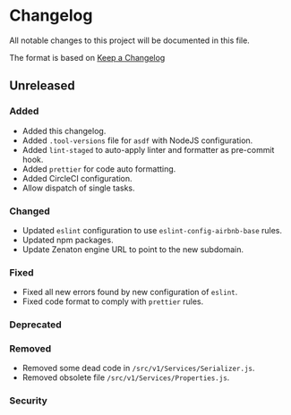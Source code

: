 # Changelog

All notable changes to this project will be documented in this file.

The format is based on [Keep a Changelog](http://keepachangelog.com/en/1.0.0/)

## Unreleased

### Added

- Added this changelog.
- Added `.tool-versions` file for `asdf` with NodeJS configuration.
- Added `lint-staged` to auto-apply linter and formatter as pre-commit hook.
- Added `prettier` for code auto formatting.
- Added CircleCI configuration.
- Allow dispatch of single tasks.

### Changed

- Updated `eslint` configuration to use `eslint-config-airbnb-base` rules.
- Updated npm packages.
- Update Zenaton engine URL to point to the new subdomain.

### Fixed

- Fixed all new errors found by new configuration of `eslint`.
- Fixed code format to comply with `prettier` rules.

### Deprecated

### Removed

- Removed some dead code in `/src/v1/Services/Serializer.js`.
- Removed obsolete file `/src/v1/Services/Properties.js`.

### Security
